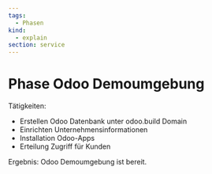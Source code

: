 ```yaml
---
tags:
  - Phasen
kind:
  - explain
section: service
---
```


# Phase Odoo Demoumgebung

Tätigkeiten:

- Erstellen Odoo Datenbank unter odoo.build Domain
- Einrichten Unternehmensinformationen
- Installation Odoo-Apps
- Erteilung Zugriff für Kunden

Ergebnis: Odoo Demoumgebung ist bereit.
